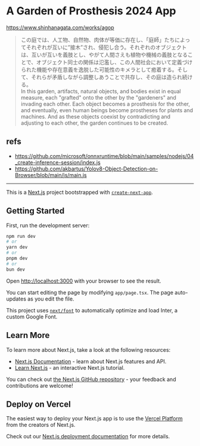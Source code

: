 # A Garden of Prosthesis 2024 App

<https://www.shinhanagata.com/works/agop>

> この庭では、人工物、自然物、肉体が等価に存在し、「庭師」たちによってそれぞれが互いに”接木”され、侵犯し合う。それぞれのオブジェクトは、互いが互いを義肢とし、やがて人間さえも植物や機械の義肢となることで、オブジェクト同士の関係は氾濫し、この人間社会において定義づけられた機能や存在意義を逸脱した可能性のキメラとして癒着する。そして、それらが矛盾しながら調整しあうことで共存し、その庭は造られ続ける。  
In this garden, artifacts, natural objects, and bodies exist in equal measure, each "grafted" onto the other by the "gardeners" and invading each other. Each object becomes a prosthesis for the other, and eventually, even human beings become prostheses for plants and machines. And as these objects coexist by contradicting and adjusting to each other, the garden continues to be created.

## refs

- <https://github.com/microsoft/onnxruntime/blob/main/samples/nodejs/04_create-inference-session/index.js>
- <https://github.com/akbartus/Yolov8-Object-Detection-on-Browser/blob/main/js/main.js>

---

This is a [Next.js](https://nextjs.org/) project bootstrapped with [`create-next-app`](https://github.com/vercel/next.js/tree/canary/packages/create-next-app).

## Getting Started

First, run the development server:

```bash
npm run dev
# or
yarn dev
# or
pnpm dev
# or
bun dev
```

Open [http://localhost:3000](http://localhost:3000) with your browser to see the result.

You can start editing the page by modifying `app/page.tsx`. The page auto-updates as you edit the file.

This project uses [`next/font`](https://nextjs.org/docs/basic-features/font-optimization) to automatically optimize and load Inter, a custom Google Font.

## Learn More

To learn more about Next.js, take a look at the following resources:

- [Next.js Documentation](https://nextjs.org/docs) - learn about Next.js features and API.
- [Learn Next.js](https://nextjs.org/learn) - an interactive Next.js tutorial.

You can check out [the Next.js GitHub repository](https://github.com/vercel/next.js/) - your feedback and contributions are welcome!

## Deploy on Vercel

The easiest way to deploy your Next.js app is to use the [Vercel Platform](https://vercel.com/new?utm_medium=default-template&filter=next.js&utm_source=create-next-app&utm_campaign=create-next-app-readme) from the creators of Next.js.

Check out our [Next.js deployment documentation](https://nextjs.org/docs/deployment) for more details.
